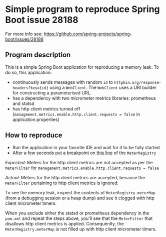 # Simple program to reproduce Spring Boot issue 28188

For more info see: https://github.com/spring-projects/spring-boot/issues/28188

## Program description

This is a simple Spring Boot application for reproducing a memory leak. To do so, this application:
- continuously sends messages with random `id` to `httpbin.org/response-headers?key={id}` using a `WebClient`. 
  The `WebClient` uses a URI builder for constructing a parameterised URL.
- has a dependency with two micrometer metrics libraries: prometheus and statsd
- has http client metrics turned off (`management.metrics.enable.http.client.requests = false` in application.properties)

## How to reproduce

- Run the application in your favorite IDE and wait for it to be fully started
- After a few seconds put a breakpoint on [this line](https://github.com/micrometer-metrics/micrometer/blob/main/micrometer-core/src/main/java/io/micrometer/core/instrument/MeterRegistry.java#L607) of the `MeterRegistry`

*Expected*: Meters for the http client metrics are not accepted as per the `MeterFilter` for `management.metrics.enable.http.client.requests = false`

*Actual*: Meters for the http client metrics are accepted, because the `MeterFilter` pertaining to http client metrics is ignored.

To see the memory leak, inspect the contents of `MeterRegistry.meterMap` (from a debugging session or a heap dump) and see it clogged with 
http client micrometer timers.

When you exclude either the statsd or prometheus dependency in the `pom.xml` and repeat the steps above, you'll see that the `MeterFilter` that 
disallows http client metrics is applied. Consequenlty, the `MeterRegistry.meterMap` is not filled up with http client micrometer timers.